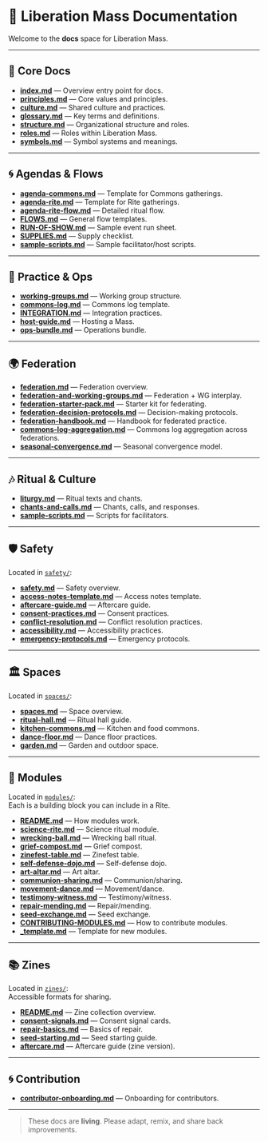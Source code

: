 # 📂 Liberation Mass Documentation

Welcome to the **docs** space for Liberation Mass.  

---

## 📖 Core Docs

- **[index.md](index.md)** — Overview entry point for docs.
- **[principles.md](principles.md)** — Core values and principles.
- **[culture.md](culture.md)** — Shared culture and practices.
- **[glossary.md](glossary.md)** — Key terms and definitions.
- **[structure.md](structure.md)** — Organizational structure and roles.
- **[roles.md](roles.md)** — Roles within Liberation Mass.
- **[symbols.md](symbols.md)** — Symbol systems and meanings.

---

## 🌀 Agendas & Flows

- **[agenda-commons.md](agenda-commons.md)** — Template for Commons gatherings.
- **[agenda-rite.md](agenda-rite.md)** — Template for Rite gatherings.
- **[agenda-rite-flow.md](agenda-rite-flow.md)** — Detailed ritual flow.
- **[FLOWS.md](FLOWS.md)** — General flow templates.
- **[RUN-OF-SHOW.md](RUN-OF-SHOW.md)** — Sample event run sheet.
- **[SUPPLIES.md](SUPPLIES.md)** — Supply checklist.
- **[sample-scripts.md](sample-scripts.md)** — Sample facilitator/host scripts.

---

## 🔧 Practice & Ops

- **[working-groups.md](working-groups.md)** — Working group structure.
- **[commons-log.md](commons-log.md)** — Commons log template.
- **[INTEGRATION.md](INTEGRATION.md)** — Integration practices.
- **[host-guide.md](host-guide.md)** — Hosting a Mass.
- **[ops-bundle.md](ops-bundle.md)** — Operations bundle.

---

## 🌍 Federation

- **[federation.md](federation.md)** — Federation overview.
- **[federation-and-working-groups.md](federation-and-working-groups.md)** — Federation + WG interplay.
- **[federation-starter-pack.md](federation-starter-pack.md)** — Starter kit for federating.
- **[federation-decision-protocols.md](federation-decision-protocols.md)** — Decision-making protocols.
- **[federation-handbook.md](federation-handbook.md)** — Handbook for federated practice.
- **[commons-log-aggregation.md](commons-log-aggregation.md)** — Commons log aggregation across federations.
- **[seasonal-convergence.md](seasonal-convergence.md)** — Seasonal convergence model.

---

## 🎶 Ritual & Culture

- **[liturgy.md](liturgy.md)** — Ritual texts and chants.
- **[chants-and-calls.md](chants-and-calls.md)** — Chants, calls, and responses.
- **[sample-scripts.md](sample-scripts.md)** — Scripts for facilitators.

---

## 🛡️ Safety

Located in [`safety/`](safety/):

- **[safety.md](safety/safety.md)** — Safety overview.
- **[access-notes-template.md](safety/access-notes-template.md)** — Access notes template.
- **[aftercare-guide.md](safety/aftercare-guide.md)** — Aftercare guide.
- **[consent-practices.md](safety/consent-practices.md)** — Consent practices.
- **[conflict-resolution.md](safety/conflict-resolution.md)** — Conflict resolution practices.
- **[accessibility.md](safety/accessibility.md)** — Accessibility practices.
- **[emergency-protocols.md](safety/emergency-protocols.md)** — Emergency protocols.

---

## 🏛️ Spaces

Located in [`spaces/`](spaces/):

- **[spaces.md](spaces/spaces.md)** — Space overview.
- **[ritual-hall.md](spaces/ritual-hall.md)** — Ritual hall guide.
- **[kitchen-commons.md](spaces/kitchen-commons.md)** — Kitchen and food commons.
- **[dance-floor.md](spaces/dance-floor.md)** — Dance floor practices.
- **[garden.md](spaces/garden.md)** — Garden and outdoor space.

---

## 🧩 Modules

Located in [`modules/`](modules/):  
Each is a building block you can include in a Rite.

- **[README.md](modules/README.md)** — How modules work.
- **[science-rite.md](modules/science-rite.md)** — Science ritual module.
- **[wrecking-ball.md](modules/wrecking-ball.md)** — Wrecking ball ritual.
- **[grief-compost.md](modules/grief-compost.md)** — Grief compost.
- **[zinefest-table.md](modules/zinefest-table.md)** — Zinefest table.
- **[self-defense-dojo.md](modules/self-defense-dojo.md)** — Self-defense dojo.
- **[art-altar.md](modules/art-altar.md)** — Art altar.
- **[communion-sharing.md](modules/communion-sharing.md)** — Communion/sharing.
- **[movement-dance.md](modules/movement-dance.md)** — Movement/dance.
- **[testimony-witness.md](modules/testimony-witness.md)** — Testimony/witness.
- **[repair-mending.md](modules/repair-mending.md)** — Repair/mending.
- **[seed-exchange.md](modules/seed-exchange.md)** — Seed exchange.
- **[CONTRIBUTING-MODULES.md](modules/CONTRIBUTING-MODULES.md)** — How to contribute modules.
- **[_template.md](modules/_template.md)** — Template for new modules.

---

## 📚 Zines

Located in [`zines/`](zines/):  
Accessible formats for sharing.

- **[README.md](zines/README.md)** — Zine collection overview.
- **[consent-signals.md](zines/consent-signals.md)** — Consent signal cards.
- **[repair-basics.md](zines/repair-basics.md)** — Basics of repair.
- **[seed-starting.md](zines/seed-starting.md)** — Seed starting guide.
- **[aftercare.md](zines/aftercare.md)** — Aftercare guide (zine version).

---

## 🌀 Contribution

- **[contributor-onboarding.md](contributor-onboarding.md)** — Onboarding for contributors.

---

> These docs are **living**. Please adapt, remix, and share back improvements.
